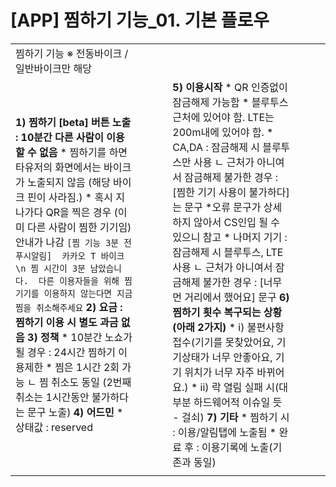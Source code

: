 # [APP] 찜하기 기능_01. 기본 플로우

|  |  |  |  |  |  |  |  |
| --- | --- | --- | --- | --- | --- | --- | --- |
| 찜하기 기능 ※ 전동바이크 / 일반바이크만 해당 | | | | | | | |
| **1) 찜하기 [beta] 버튼 노출 : 10분간 다른 사람이 이용할 수 없음**   * 찜하기를 하면 타유저의 화면에서는 바이크가 노출되지 않음 (해당 바이크 핀이 사라짐.) * 혹시 지나가다 QR을 찍은 경우 (이미 다른 사람이 찜한 기기임) 안내가 나감  ``` [찜 기능 3분 전 푸시알림]  카카오 T 바이크\n 찜 시간이 3분 남았습니다.  다른 이용자들을 위해 찜 기기를 이용하지 않는다면 지금 찜을 취소해주세요 ```   **2) 요금 : 찜하기 이용 시 별도 과금 없음**    **3) 정책**   * 10분간 노쇼가 될 경우 : 24시간 찜하기 이용제한 * 찜은 1시간 2회 가능    ㄴ 찜 취소도 동일 (2번째 취소는 1시간동안 불가하다는 문구 노출)   **4) 어드민**   * 상태값 : reserved | | | | **5) 이용시작**   * QR 인증없이 잠금해제 가능함 * 블루투스 근처에 있어야 함. LTE는 200m내에 있어야 함. * CA,DA : 잠금해제 시 블루투스만 사용 ㄴ 근처가 아니여서 잠금해제 불가한 경우 : [찜한 기기 사용이 불가하다]는 문구 \*오류 문구가 상세하지 않아서 CS인입 될 수 있으니 참고 * 나머지 기기 : 잠금해제 시 블루투스, LTE 사용 ㄴ 근처가 아니여서 잠금해제 불가한 경우 : [너무 먼 거리에서 했어요] 문구   **6) 찜하기 횟수 복구되는 상황(아래 2가지)**   * i) 불편사항 접수(기기를 못찾았어요, 기기상태가 너무 안좋아요, 기기 위치가 너무 자주 바뀌어요.) * ii) 락 열림 실패 시(대부분 하드웨어적 이슈일 듯 - 걸쇠)   **7) 기타**   * 찜하기 시 : 이용/알림탭에 노출됨 * 완료 후 : 이용기록에 노출(기존과 동일) | | | |
|  | | | | | | | |